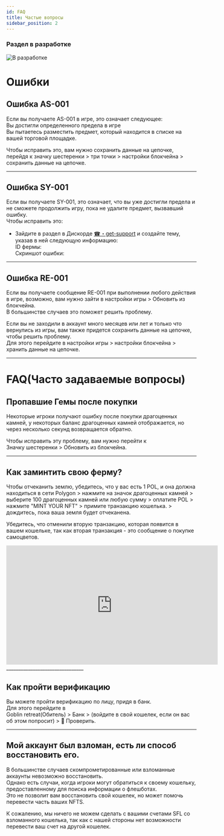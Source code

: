 ```yaml
---
id: FAQ  
title: Частые вопросы
sidebar_position: 2
---
```

### Раздел в разработке

![В разработке](/img/pontoon.gif )

# Ошибки

## Ошибка AS-001
Если вы получаете AS-001 в игре, это означает следующее:  
Вы достигли определенного предела в игре  
Вы пытаетесь разместить предмет, который находится в списке на вашей торговой площадке.

Чтобы исправить это, вам нужно сохранить данные на цепочке,  
перейдя к значку шестеренки > три точки > настройки блокчейна > сохранить данные на цепочке.
________________________________
## Ошибка SY-001 
Если вы получаете SY-001, это означает, что вы уже достигли предела и не сможете продолжить игру, пока не удалите предмет, вызвавший ошибку.   
Чтобы исправить это:   
- Зайдите в раздел в Дискорде  [☎・get-support](https://discord.com/channels/880987707214544966/1324565749033074729) и создайте тему, указав в ней следующую информацию:  
ID фермы:  
Скриншот ошибки:  
________________________________
## Ошибка RE-001 

Если вы получаете сообщение RE-001 при выполнении любого действия в игре, возможно, вам нужно зайти в настройки игры > Обновить из блокчейна.   
В большинстве случаев это поможет решить проблему.

Если вы не заходили в аккаунт много месяцев или лет и только что вернулись из игры, вам также придется сохранить данные на цепочке, чтобы решить проблему.   
Для этого перейдите в настройки игры > настройки блокчейна > хранить данные на цепочке.

________________________________  

# FAQ(Часто задаваемые вопросы)

## Пропавшие Гемы после покупки
Некоторые игроки получают ошибку после покупки драгоценных камней, у некоторых баланс драгоценных камней отображается, но через несколько секунд возвращается обратно.

Чтобы исправить эту проблему, вам нужно перейти к   
Значку шестеренки > Обновить из блокчейна.
________________________________

## Как заминтить свою ферму? 

Чтобы отчеканить землю, убедитесь, что у вас есть 1 POL, и она должна находиться в сети Polygon > нажмите на значок драгоценных камней > выберите 100 драгоценных камней или любую сумму > оплатите POL > нажмите "MINT YOUR NFT" > примите транзакцию кошелька. > дождитесь, пока ваша земля будет отчеканена.

Убедитесь, что отменили вторую транзакцию, которая появится в вашем кошельке, так как вторая транзакция - это сообщение о покупке самоцветов.
<div style={{ display: 'flex', justifyContent: 'center' }}>
  <iframe
    width="560"
    height="315"
    src="https://www.youtube.com/embed/gm7r3rJaW2g"
    frameBorder="0"
    allowFullScreen
  ></iframe>
</div>
________________________________  

## Как пройти верификацию
Вы можете пройти верификацию по лицу, придя в банк.  
Для этого перейдите в  
Goblin retreat(Обитель) > Банк > (войдите в свой кошелек, если он вас об этом попросит) > 🔎 Проверить.
________________________________  
## Мой аккаунт был взломан, есть ли способ восстановить его.
В большинстве случаев скомпрометированные или взломанные аккаунты невозможно восстановить.   
Однако есть случаи, когда игроки могут обратиться к своему кошельку, предоставленному для поиска информации о флешботах.   
Это не позволит вам восстановить свой кошелек, но может помочь перевести часть ваших NFTS.

К сожалению, мы ничего не можем сделать с вашими счетами SFL со взломанного кошелька, так как с нашей стороны нет возможности перевести ваш счет на другой кошелек.